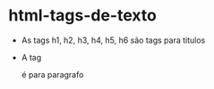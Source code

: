 # html-tags-de-texto

- As tags h1, h2, h3, h4, h5, h6 são tags para titulos

- A tag <p></p> é para paragrafo